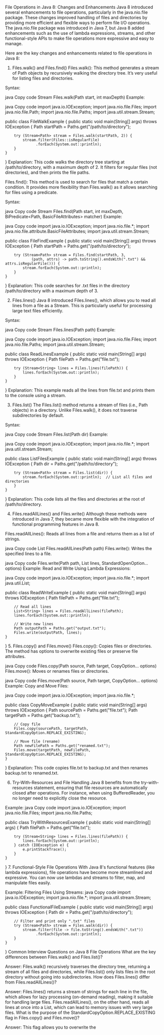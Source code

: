 File Operations in Java 8: Changes and Enhancements
Java 8 introduced several enhancements to file operations, particularly in the java.nio.file package. These changes improved handling of files and directories by providing more efficient and flexible ways to perform file I/O operations. The java.nio.file package was introduced in Java 7, but Java 8 added enhancements such as the use of lambda expressions, streams, and other functional-style APIs to make file operations more expressive and easy to manage.

Here are the key changes and enhancements related to file operations in Java 8:

1. Files.walk() and Files.find()
   Files.walk(): This method generates a stream of Path objects by recursively walking the directory tree. It’s very useful for listing files and directories.

Syntax:

java
Copy code
Stream<Path> Files.walk(Path start, int maxDepth)
Example:

java
Copy code
import java.io.IOException;
import java.nio.file.Files;
import java.nio.file.Path;
import java.nio.file.Paths;
import java.util.stream.Stream;

public class FileWalkExample {
public static void main(String[] args) throws IOException {
Path startPath = Paths.get("/path/to/directory");

        try (Stream<Path> stream = Files.walk(startPath, 2)) {
            stream.filter(Files::isRegularFile)
                  .forEach(System.out::println);
        }
    }
}
Explanation: This code walks the directory tree starting at /path/to/directory, with a maximum depth of 2. It filters for regular files (not directories), and then prints the file paths.

Files.find(): This method is used to search for files that match a certain condition. It provides more flexibility than Files.walk() as it allows searching for files using a predicate.

Syntax:

java
Copy code
Stream<Path> Files.find(Path start, int maxDepth, BiPredicate<Path, BasicFileAttributes> matcher)
Example:

java
Copy code
import java.io.IOException;
import java.nio.file.*;
import java.nio.file.attribute.BasicFileAttributes;
import java.util.stream.Stream;

public class FileFindExample {
public static void main(String[] args) throws IOException {
Path startPath = Paths.get("/path/to/directory");

        try (Stream<Path> stream = Files.find(startPath, 3,
                (path, attrs) -> path.toString().endsWith(".txt") && attrs.isRegularFile())) {
            stream.forEach(System.out::println);
        }
    }
}
Explanation: This code searches for .txt files in the directory /path/to/directory with a maximum depth of 3.

2. Files.lines()
   Java 8 introduced Files.lines(), which allows you to read all lines from a file as a Stream<String>. This is particularly useful for processing large text files efficiently.

Syntax:

java
Copy code
Stream<String> Files.lines(Path path)
Example:

java
Copy code
import java.io.IOException;
import java.nio.file.Files;
import java.nio.file.Paths;
import java.util.stream.Stream;

public class ReadLinesExample {
public static void main(String[] args) throws IOException {
Path filePath = Paths.get("file.txt");

        try (Stream<String> lines = Files.lines(filePath)) {
            lines.forEach(System.out::println);
        }
    }
}
Explanation: This example reads all the lines from file.txt and prints them to the console using a stream.

3. Files.list()
   The Files.list() method returns a stream of files (i.e., Path objects) in a directory. Unlike Files.walk(), it does not traverse subdirectories by default.

Syntax:

java
Copy code
Stream<Path> Files.list(Path dir)
Example:

java
Copy code
import java.io.IOException;
import java.nio.file.*;
import java.util.stream.Stream;

public class ListFilesExample {
public static void main(String[] args) throws IOException {
Path dir = Paths.get("/path/to/directory");

        try (Stream<Path> stream = Files.list(dir)) {
            stream.forEach(System.out::println);  // List all files and directories
        }
    }
}
Explanation: This code lists all the files and directories at the root of /path/to/directory.

4. Files.readAllLines() and Files.write()
   Although these methods were introduced in Java 7, they became more flexible with the integration of functional programming features in Java 8.

Files.readAllLines(): Reads all lines from a file and returns them as a list of strings.

java
Copy code
List<String> Files.readAllLines(Path path)
Files.write(): Writes the specified lines to a file.

java
Copy code
Files.write(Path path, List<String> lines, StandardOpenOption... options)
Example: Read and Write Using Lambda Expressions:

java
Copy code
import java.io.IOException;
import java.nio.file.*;
import java.util.List;

public class ReadWriteExample {
public static void main(String[] args) throws IOException {
Path filePath = Paths.get("file.txt");

        // Read all lines
        List<String> lines = Files.readAllLines(filePath);
        lines.forEach(System.out::println);

        // Write new lines
        Path outputPath = Paths.get("output.txt");
        Files.write(outputPath, lines);
    }
}
5. Files.copy() and Files.move()
   Files.copy(): Copies files or directories. The method has options to overwrite existing files or preserve file attributes.

java
Copy code
Files.copy(Path source, Path target, CopyOption... options)
Files.move(): Moves or renames files or directories.

java
Copy code
Files.move(Path source, Path target, CopyOption... options)
Example: Copy and Move Files:

java
Copy code
import java.io.IOException;
import java.nio.file.*;

public class CopyMoveExample {
public static void main(String[] args) throws IOException {
Path sourcePath = Paths.get("file.txt");
Path targetPath = Paths.get("backup.txt");

        // Copy file
        Files.copy(sourcePath, targetPath, StandardCopyOption.REPLACE_EXISTING);

        // Move file (rename)
        Path newFilePath = Paths.get("renamed.txt");
        Files.move(targetPath, newFilePath, StandardCopyOption.REPLACE_EXISTING);
    }
}
Explanation: This code copies file.txt to backup.txt and then renames backup.txt to renamed.txt.

6. Try-With-Resources and File Handling
   Java 8 benefits from the try-with-resources statement, ensuring that file resources are automatically closed after operations. For instance, when using BufferedReader, you no longer need to explicitly close the resource.

Example:
java
Copy code
import java.io.IOException;
import java.nio.file.Files;
import java.nio.file.Paths;

public class TryWithResourcesExample {
public static void main(String[] args) {
Path filePath = Paths.get("file.txt");

        try (Stream<String> lines = Files.lines(filePath)) {
            lines.forEach(System.out::println);
        } catch (IOException e) {
            e.printStackTrace();
        }
    }
}
7. Functional-Style File Operations
   With Java 8's functional features (like lambda expressions), file operations have become more streamlined and expressive. You can now use lambdas and streams to filter, map, and manipulate files easily.

Example: Filtering Files Using Streams:
java
Copy code
import java.io.IOException;
import java.nio.file.*;
import java.util.stream.Stream;

public class FunctionalFileExample {
public static void main(String[] args) throws IOException {
Path dir = Paths.get("/path/to/directory");

        // Filter and print only ".txt" files
        try (Stream<Path> stream = Files.walk(dir)) {
            stream.filter(file -> file.toString().endsWith(".txt"))
                  .forEach(System.out::println);
        }
    }
}
Common Interview Questions on Java 8 File Operations
What are the key differences between Files.walk() and Files.list()?

Answer: Files.walk() recursively traverses the directory tree, returning a stream of all files and directories, while Files.list() only lists files in the root directory without going into subdirectories.
How does Files.lines() differ from Files.readAllLines()?

Answer: Files.lines() returns a stream of strings for each line in the file, which allows for lazy processing (on-demand reading), making it suitable for handling large files. Files.readAllLines(), on the other hand, reads all lines at once into a List<String>, which can lead to memory issues with very large files.
What is the purpose of the StandardCopyOption.REPLACE_EXISTING flag in Files.copy() and Files.move()?

Answer: This flag allows you to overwrite the